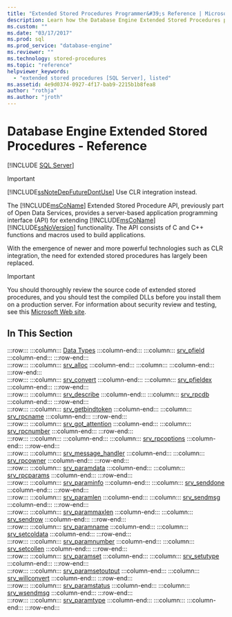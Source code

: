 ```yaml
---
title: "Extended Stored Procedures Programmer&#39;s Reference | Microsoft Docs"
description: Learn how the Database Engine Extended Stored Procedures provide a server-based application programming interface (API) for expanding SQL Server functionality.
ms.custom: ""
ms.date: "03/17/2017"
ms.prod: sql
ms.prod_service: "database-engine"
ms.reviewer: ""
ms.technology: stored-procedures
ms.topic: "reference"
helpviewer_keywords: 
  - "extended stored procedures [SQL Server], listed"
ms.assetid: 4e9d0374-0927-4f17-bab9-2215b1b8fea8
author: "rothja"
ms.author: "jroth"
---
```

# Database Engine Extended Stored Procedures - Reference
 [!INCLUDE [SQL Server](../../includes/applies-to-version/sqlserver.md)]
    
> [!IMPORTANT]  
>  [!INCLUDE[ssNoteDepFutureDontUse](../../includes/ssnotedepfuturedontuse-md.md)] Use CLR integration instead.  
  
 The [!INCLUDE[msCoName](../../includes/msconame-md.md)] Extended Stored Procedure API, previously part of Open Data Services, provides a server-based application programming interface (API) for extending [!INCLUDE[msCoName](../../includes/msconame-md.md)] [!INCLUDE[ssNoVersion](../../includes/ssnoversion-md.md)] functionality. The API consists of C and C++ functions and macros used to build applications.  
  
 With the emergence of newer and more powerful technologies such as CLR integration, the need for extended stored procedures has largely been replaced.  
  
> [!IMPORTANT]  
>  You should thoroughly review the source code of extended stored procedures, and you should test the compiled DLLs before you install them on a production server. For information about security review and testing, see this [Microsoft Web site](https://go.microsoft.com/fwlink/?LinkID=54761&amp;clcid=0x409https://msdn.microsoft.com/security/).  
  
## In This Section  
  
:::row:::
    :::column:::
        [Data Types](../../relational-databases/extended-stored-procedures-reference/data-types-extended-stored-procedure-api.md)
    :::column-end:::
    :::column:::
        [srv_pfield](../../relational-databases/extended-stored-procedures-reference/srv-pfield-extended-stored-procedure-api.md)
    :::column-end:::
:::row-end:::  
:::row:::
    :::column:::
        [srv_alloc](../../relational-databases/extended-stored-procedures-reference/srv-alloc-extended-stored-procedure-api.md)
    :::column-end:::
    :::column:::
    :::column-end:::
:::row-end:::  
:::row:::
    :::column:::
        [srv_convert](../../relational-databases/extended-stored-procedures-reference/srv-convert-extended-stored-procedure-api.md)
    :::column-end:::
    :::column:::
        [srv_pfieldex](../../relational-databases/extended-stored-procedures-reference/srv-pfieldex-extended-stored-procedure-api.md)
    :::column-end:::
:::row-end:::  
:::row:::
    :::column:::
        [srv_describe](../../relational-databases/extended-stored-procedures-reference/srv-describe-extended-stored-procedure-api.md)
    :::column-end:::
    :::column:::
        [srv_rpcdb](../../relational-databases/extended-stored-procedures-reference/srv-rpcdb-extended-stored-procedure-api.md)
    :::column-end:::
:::row-end:::  
:::row:::
    :::column:::
        [srv_getbindtoken](../../relational-databases/extended-stored-procedures-reference/srv-getbindtoken-extended-stored-procedure-api.md)
    :::column-end:::
    :::column:::
        [srv_rpcname](../../relational-databases/extended-stored-procedures-reference/srv-rpcname-extended-stored-procedure-api.md)
    :::column-end:::
:::row-end:::  
:::row:::
    :::column:::
        [srv_got_attention](../../relational-databases/extended-stored-procedures-reference/srv-got-attention-extended-stored-procedure-api.md)
    :::column-end:::
    :::column:::
        [srv_rpcnumber](../../relational-databases/extended-stored-procedures-reference/srv-rpcnumber-extended-stored-procedure-api.md)
    :::column-end:::
:::row-end:::  
:::row:::
    :::column:::
    :::column-end:::
    :::column:::
        [srv_rpcoptions](../../relational-databases/extended-stored-procedures-reference/srv-rpcoptions-extended-stored-procedure-api.md)
    :::column-end:::
:::row-end:::  
:::row:::
    :::column:::
        [srv_message_handler](../../relational-databases/extended-stored-procedures-reference/srv-message-handler-extended-stored-procedure-api.md)
    :::column-end:::
    :::column:::
        [srv_rpcowner](../../relational-databases/extended-stored-procedures-reference/srv-rpcowner-extended-stored-procedure-api.md)
    :::column-end:::
:::row-end:::  
:::row:::
    :::column:::
        [srv_paramdata](../../relational-databases/extended-stored-procedures-reference/srv-paramdata-extended-stored-procedure-api.md)
    :::column-end:::
    :::column:::
        [srv_rpcparams](../../relational-databases/extended-stored-procedures-reference/srv-rpcparams-extended-stored-procedure-api.md)
    :::column-end:::
:::row-end:::  
:::row:::
    :::column:::
        [srv_paraminfo](../../relational-databases/extended-stored-procedures-reference/srv-paraminfo-extended-stored-procedure-api.md)
    :::column-end:::
    :::column:::
        [srv_senddone](../../relational-databases/extended-stored-procedures-reference/srv-senddone-extended-stored-procedure-api.md)
    :::column-end:::
:::row-end:::  
:::row:::
    :::column:::
        [srv_paramlen](../../relational-databases/extended-stored-procedures-reference/srv-paramlen-extended-stored-procedure-api.md)
    :::column-end:::
    :::column:::
        [srv_sendmsg](../../relational-databases/extended-stored-procedures-reference/srv-sendmsg-extended-stored-procedure-api.md)
    :::column-end:::
:::row-end:::  
:::row:::
    :::column:::
        [srv_parammaxlen](../../relational-databases/extended-stored-procedures-reference/srv-parammaxlen-extended-stored-procedure-api.md)
    :::column-end:::
    :::column:::
        [srv_sendrow](../../relational-databases/extended-stored-procedures-reference/srv-sendrow-extended-stored-procedure-api.md)
    :::column-end:::
:::row-end:::  
:::row:::
    :::column:::
        [srv_paramname](../../relational-databases/extended-stored-procedures-reference/srv-paramname-extended-stored-procedure-api.md)
    :::column-end:::
    :::column:::
        [srv_setcoldata](../../relational-databases/extended-stored-procedures-reference/srv-setcoldata-extended-stored-procedure-api.md)
    :::column-end:::
:::row-end:::  
:::row:::
    :::column:::
        [srv_paramnumber](../../relational-databases/extended-stored-procedures-reference/srv-paramnumber-extended-stored-procedure-api.md)
    :::column-end:::
    :::column:::
        [srv_setcollen](../../relational-databases/extended-stored-procedures-reference/srv-setcollen-extended-stored-procedure-api.md)
    :::column-end:::
:::row-end:::  
:::row:::
    :::column:::
        [srv_paramset](../../relational-databases/extended-stored-procedures-reference/srv-paramset-extended-stored-procedure-api.md)
    :::column-end:::
    :::column:::
        [srv_setutype](../../relational-databases/extended-stored-procedures-reference/srv-setutype-extended-stored-procedure-api.md)
    :::column-end:::
:::row-end:::  
:::row:::
    :::column:::
        [srv_paramsetoutput](../../relational-databases/extended-stored-procedures-reference/srv-paramsetoutput-extended-stored-procedure-api.md)
    :::column-end:::
    :::column:::
        [srv_willconvert](../../relational-databases/extended-stored-procedures-reference/srv-willconvert-extended-stored-procedure-api.md)
    :::column-end:::
:::row-end:::  
:::row:::
    :::column:::
        [srv_paramstatus](../../relational-databases/extended-stored-procedures-reference/srv-paramstatus-extended-stored-procedure-api.md)
    :::column-end:::
    :::column:::
        [srv_wsendmsg](../../relational-databases/extended-stored-procedures-reference/srv-wsendmsg-extended-stored-procedure-api.md)
    :::column-end:::
:::row-end:::  
:::row:::
    :::column:::
        [srv_paramtype](../../relational-databases/extended-stored-procedures-reference/srv-paramtype-extended-stored-procedure-api.md)
    :::column-end:::
    :::column:::
    :::column-end:::
:::row-end:::
  
